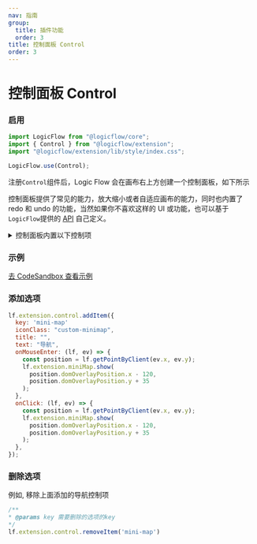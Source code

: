 ```yaml
---
nav: 指南
group:
  title: 插件功能
  order: 3
title: 控制面板 Control
order: 3
---
```


# 控制面板 Control

### 启用

```jsx | purex | pure
import LogicFlow from "@logicflow/core";
import { Control } from "@logicflow/extension";
import "@logicflow/extension/lib/style/index.css";

LogicFlow.use(Control);
```

注册`Control`组件后，Logic Flow 会在画布右上方创建一个控制面板，如下所示

控制面板提供了常见的能力，放大缩小或者自适应画布的能力，同时也内置了 redo 和 undo 的功能，当然如果你不喜欢这样的 UI 或功能，也可以基于`LogicFlow`提供的 [API](zh/api/logicFlowApi) 自己定义。


<details>
  <summary>控制面板内置以下控制项</summary>
  <pre><code style="background-color: #282c34; color: #7ec798">
private controlItems: ControlItem[] = [
    {
      key: 'zoom-out',
      iconClass: 'lf-control-zoomOut',
      title: '缩小流程图',
      text: '缩小',
      onClick: () => {
        this.lf.zoom(false);
      },
    },
    {
      key: 'zoom-in',
      iconClass: 'lf-control-zoomIn',
      title: '放大流程图',
      text: '放大',
      onClick: () => {
        this.lf.zoom(true);
      },
    },
    {
      key: 'reset',
      iconClass: 'lf-control-fit',
      title: '恢复流程原有尺寸',
      text: '适应',
      onClick: () => {
        this.lf.resetZoom();
      },
    },
    {
      key: 'undo',
      iconClass: 'lf-control-undo',
      title: '回到上一步',
      text: '上一步',
      onClick: () => {
        this.lf.undo();
      },
    },
    {
      key: 'redo',
      iconClass: 'lf-control-redo',
      title: '移到下一步',
      text: '下一步',
      onClick: () => {
        this.lf.redo();
      },
    },
  ];</code></pre>
</details>
    


### 示例

<a href="https://codesandbox.io/embed/intelligent-matsumoto-t1dc5?fontsize=14&hidenavigation=1&theme=dark&view=preview" target="_blank"> 去 CodeSandbox 查看示例</a>

### 添加选项

```jsx | pure
lf.extension.control.addItem({
  key: 'mini-map'
  iconClass: "custom-minimap",
  title: "",
  text: "导航",
  onMouseEnter: (lf, ev) => {
    const position = lf.getPointByClient(ev.x, ev.y);
    lf.extension.miniMap.show(
      position.domOverlayPosition.x - 120,
      position.domOverlayPosition.y + 35
    );
  },
  onClick: (lf, ev) => {
    const position = lf.getPointByClient(ev.x, ev.y);
    lf.extension.miniMap.show(
      position.domOverlayPosition.x - 120,
      position.domOverlayPosition.y + 35
    );
  },
});
```
### 删除选项
例如, 移除上面添加的导航控制项
```jsx | pure
/**
* @params key 需要删除的选项的key
*/
lf.extension.control.removeItem('mini-map')
```

